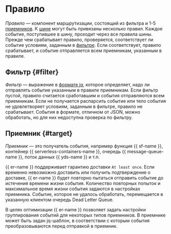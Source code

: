 # Правило

_Правило_ — компонент маршрутизации, состоящий из фильтра и 1-5 [приемников](#target). К [шине](bus.md) могут быть привязаны несколько правил. Каждое событие, поступившее в шину, проходит через все правила шины. Прежде чем срабатывает правило, проверяется, соответствует ли событие условиям, заданным в [фильтре](#filter). Если соответствует, правило срабатывает, и событие отправляется всем приемникам, указанным в правиле.

## Фильтр {#filter}

_Фильтр_ — выражение в [формате jq](https://jqlang.github.io/jq/), которое определяет, надо ли отправлять событие указанным в правиле приемникам. Если фильтр пустой, правило считается сработавшим и события отправляются всем приемникам. Если не получается распарсить событие или тело события не удовлетворяет условиям, заданным в фильтре, правило не срабатывает. События в формате, отличном от JSON, можно обработать, но для них недоступна проверка по фильтру.

## Приемник {#target}

_Приемник_ — это получатель события, например функция {{ sf-name }}, контейнер {{ serverless-containers-name }}, очередь {{ message-queue-name }}, поток данных {{ yds-name }} и т.п.

{{ er-name }} поддерживает гарантию доставки `At least once`. Если временно невозможно доставить или получить подтверждение о доставке, {{ er-name }} будет повторно пытаться отправить событие до истечения времени жизни события. Количество повторных попыток и максимальное время жизни события задаются в настройках приемника. Событие, которое не удалось обработать, перемещается в указанную клиентом очередь Dead Letter Queue.

В целях оптимизации {{ er-name }} позволяет задать настройки группирования событий для некоторых типов приемников. В приемнике может быть задан jq-шаблон, в соответствии с которым события преобразовываются перед отправкой в приемник.
